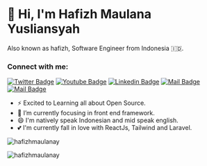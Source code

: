 <!-- ![My card name](https://cardivo.vercel.app/api?name=Hafizh%20Maulana%20Y&description=%20Just%20an%20Ordinary%20Developer&image=https://avatars.githubusercontent.com/u/56567633?s=96&v=4?v=4&backgroundColor=%23393D46&pattern=topography&colorPattern=%2347597E&fontColor=%23ddd&iconColor=%23fff&opacity=0.3) -->

# 👋 Hi, I'm Hafizh Maulana Yusliansyah

Also known as hafizh, Software Engineer from Indonesia 🇮🇩.

### Connect with me:

[![Twitter Badge](https://img.shields.io/badge/-@hafizhmaulanay-1ca0f1?style=flat&labelColor=1ca0f1&logo=twitter&logoColor=white&link=https://twitter.com/Ipenywis)](https://twitter.com/hafizhmaulanay) [![Youtube Badge](https://img.shields.io/badge/-WebProgramming17-e74c3c?style=flat&labelColor=e74c3c&logo=youtube&logoColor=white)](https://www.youtube.com/channel/UCqSQyghhNR8pdsznEqX663w) [![Linkedin Badge](https://img.shields.io/badge/-Hafizh%20Maulana%20Yusliansyah-0e76a8?style=flat&labelColor=0e76a8&logo=linkedin&logoColor=white)](https://www.linkedin.com/in/hafizhmaulanay) [![Mail Badge](https://img.shields.io/badge/-@hafizhmaulana_y-e84393?style=flat&labelColor=e84393&logo=instagram&logoColor=white)](https://instagram.com/hafizhmaulana_y) [![Mail Badge](https://img.shields.io/badge/-hafizhmy26@gmail.com-c0392b?style=flat&labelColor=c0392b&logo=gmail&logoColor=white)](mailto:hafizhmy26@gmail.com)

- ⚡ Excited to Learning all about Open Source.
- 🌱 I’m currently focusing in front end framework.
- 😄 I'm natively speak Indonesian and mid speak english.
- 💕 I'm currently fall in love with ReactJs, Tailwind and Laravel.

<p><img src="https://github-readme-stats.vercel.app/api?username=hafizhmaulanay&show_icons=true&theme=nightowl&locale=en" alt="hafizhmaulanay" /></p>

<p><img align="left" src="https://github-readme-stats.vercel.app/api/top-langs?username=hafizhmaulanay&show_icons=true&locale=en&layout=compact&theme=nightowl" alt="hafizhmaulanay" /></p>
